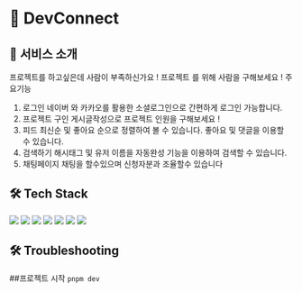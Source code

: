 # 🌉 DevConnect

## 👋 서비스 소개

프로젝트를 하고싶은데 사람이 부족하신가요 !
프로젝트 를 위해 사람을 구해보세요 !
주요기능

1. 로그인
   네이버 와 카카오를 활용한 소셜로그인으로 간편하게 로그인 가능합니다.
2. 프로젝트 구인
   게시글작성으로 프로젝트 인원을 구해보세요 !
3. 피드
   최신순 및 좋아요 순으로 정렬하여 볼 수 있습니다.
   좋아요 및 댓글을 이용할 수 있습니다.
4. 검색하기
   해시태그 및 유저 이름을 자동완성 기능을 이용하여 검색할 수 있습니다.
5. 채팅페이지
   채팅을 할수있으며 신청자분과 조율할수 있습니다

## 🛠 Tech Stack

<img src="https://img.shields.io/badge/next-000000?style=for-the-badge&logo=next.js&logoColor=white"> 
<img src="https://img.shields.io/badge/Vite-646CFF?style=for-the-badge&logo=Vite&logoColor=white"> 
<img src="https://img.shields.io/badge/Supabase-181818?style=for-the-badge&logo=supabase&logoColor=white">
<img src="https://img.shields.io/badge/swr-FF4154?style=for-the-badge&logo=swr&logoColor=white"> 
<img src="https://img.shields.io/badge/Zustand-F3DF49?style=for-the-badge&logo=zustand&logoColor=white">
<img src="https://img.shields.io/badge/Tailwind_CSS-38B2AC?style=for-the-badge&logo=tailwind-css&logoColor=white"> 
<img src="https://img.shields.io/badge/chakraui-38B2A?style=for-the-badge&logo=chakraui&logoColor=white">

## 🛠 Troubleshooting




##프로젝트 시작
```pnpm dev```
